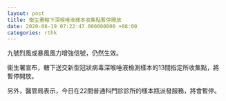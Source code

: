 ```yaml
---
layout: post
title: 衞生署轄下深喉唾液樣本收集點暫停開放
date: 2020-08-19 07:22:47.000000000 +08:00
categories: rthk
---
```


九號烈風或暴風風力增強信號，仍然生效。

衞生署宣布，轄下送交新型冠狀病毒深喉唾液檢測樣本的13間指定所收集點，將暫停開放。

另外，醫管局表示，今日在22間普通科門診診所的樣本瓶派發服務，將會暫停。
